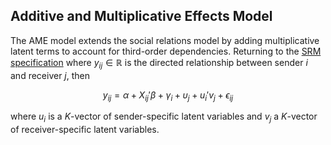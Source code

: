 Additive and Multiplicative Effects Model
---

The AME model extends the social relations model by adding
multiplicative latent terms to account for third-order
dependencies. Returning to the [SRM specification](../SRM/README.md)
where $y_{ij} \in \mathbb{R}$ is the directed relationship between
sender $i$ and receiver $j$, then

$$y_{ij} = \alpha +  X_{ij}' \beta + \gamma_i + \upsilon_j + u_{i}' v_{j} + \epsilon_{ij}$$

where $u_i$ is a $K$-vector of sender-specific latent variables and
$v_j$ a $K$-vector of receiver-specific latent variables.
